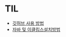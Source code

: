 # TIL

- [깃허브 사용 방법](https://webdevtechblog.com/%EA%B9%83%ED%97%88%EB%B8%8C-%EC%82%AC%EC%9A%A9%EB%B0%A9%EB%B2%95-github-tutorials-4a63f31bb6a5)
- [자바 및 이클립스설치방법](https://choseongho93.tistory.com/12)
